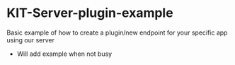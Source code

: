 # KIT-Server-plugin-example
Basic example of how to create a plugin/new endpoint for your specific app using our server

- Will add example when not busy
